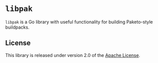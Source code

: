 # `libpak`
`libpak` is a Go library with useful functionality for building Paketo-style buildpacks.

## License
This library is released under version 2.0 of the [Apache License][a].

[a]: https://www.apache.org/licenses/LICENSE-2.0

